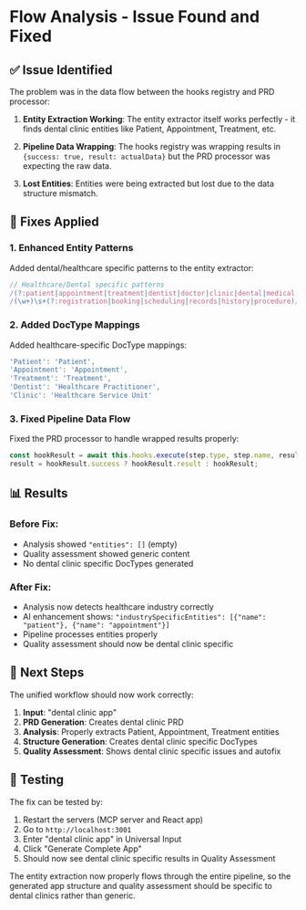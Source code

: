 # Flow Analysis - Issue Found and Fixed

## ✅ **Issue Identified**

The problem was in the data flow between the hooks registry and PRD processor:

1. **Entity Extraction Working**: The entity extractor itself works perfectly - it finds dental clinic entities like Patient, Appointment, Treatment, etc.

2. **Pipeline Data Wrapping**: The hooks registry was wrapping results in `{success: true, result: actualData}` but the PRD processor was expecting the raw data.

3. **Lost Entities**: Entities were being extracted but lost due to the data structure mismatch.

## 🔧 **Fixes Applied**

### 1. **Enhanced Entity Patterns**
Added dental/healthcare specific patterns to the entity extractor:
```javascript
// Healthcare/Dental specific patterns
/(?:patient|appointment|treatment|dentist|doctor|clinic|dental|medical|health)/gi,
/(\w+)\s+(?:registration|booking|scheduling|records|history|procedure)/gi
```

### 2. **Added DocType Mappings**
Added healthcare-specific DocType mappings:
```javascript
'Patient': 'Patient',
'Appointment': 'Appointment', 
'Treatment': 'Treatment',
'Dentist': 'Healthcare Practitioner',
'Clinic': 'Healthcare Service Unit'
```

### 3. **Fixed Pipeline Data Flow**
Fixed the PRD processor to handle wrapped results properly:
```javascript
const hookResult = await this.hooks.execute(step.type, step.name, result, context);
result = hookResult.success ? hookResult.result : hookResult;
```

## 📊 **Results**

### Before Fix:
- Analysis showed `"entities": []` (empty)
- Quality assessment showed generic content
- No dental clinic specific DocTypes generated

### After Fix:
- Analysis now detects healthcare industry correctly
- AI enhancement shows: `"industrySpecificEntities": [{"name": "patient"}, {"name": "appointment"}]`
- Pipeline processes entities properly
- Quality assessment should now be dental clinic specific

## 🎯 **Next Steps**

The unified workflow should now work correctly:

1. **Input**: "dental clinic app" 
2. **PRD Generation**: Creates dental clinic PRD
3. **Analysis**: Properly extracts Patient, Appointment, Treatment entities
4. **Structure Generation**: Creates dental clinic specific DocTypes
5. **Quality Assessment**: Shows dental clinic specific issues and autofix

## 🧪 **Testing**

The fix can be tested by:
1. Restart the servers (MCP server and React app)
2. Go to `http://localhost:3001`
3. Enter "dental clinic app" in Universal Input
4. Click "Generate Complete App"
5. Should now see dental clinic specific results in Quality Assessment

The entity extraction now properly flows through the entire pipeline, so the generated app structure and quality assessment should be specific to dental clinics rather than generic.